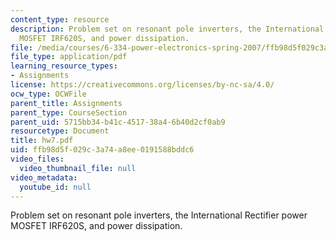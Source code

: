 ```yaml
---
content_type: resource
description: Problem set on resonant pole inverters, the International Rectifier power
  MOSFET IRF620S, and power dissipation.
file: /media/courses/6-334-power-electronics-spring-2007/ffb98d5f029c3a74a8ee0191588bddc6_hw7.pdf
file_type: application/pdf
learning_resource_types:
- Assignments
license: https://creativecommons.org/licenses/by-nc-sa/4.0/
ocw_type: OCWFile
parent_title: Assignments
parent_type: CourseSection
parent_uid: 5715bb34-b41c-4517-38a4-6b40d2cf0ab9
resourcetype: Document
title: hw7.pdf
uid: ffb98d5f-029c-3a74-a8ee-0191588bddc6
video_files:
  video_thumbnail_file: null
video_metadata:
  youtube_id: null
---
```

Problem set on resonant pole inverters, the International Rectifier power MOSFET IRF620S, and power dissipation.